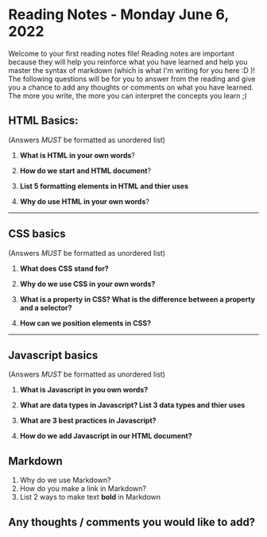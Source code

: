 

# Reading Notes - Monday June 6, 2022

Welcome to your first reading notes file! Reading notes are important because they will help you reinforce what you have learned and help you master the syntax of markdown (which is what I'm writing for you here :D )! The following questions will be for you to answer from the reading and give you a chance to add any thoughts or comments on what you have learned. The more you write, the more you can interpret the concepts you learn ;)


## HTML Basics:
(Answers *MUST* be formatted as unordered list)

1. **What is HTML in your own words**?

2. **How do we start and HTML document**?

3. **List 5 formatting elements in HTML and thier uses**

4. **Why do use HTML in your own words**?



--------------------------------

## CSS basics
(Answers *MUST* be formatted as unordered list)

1. **What does CSS stand for?**

2. **Why do we use CSS in your own words?**

3. **What is a property in CSS? What is the difference between a property and a selector?**

4. **How can we position elements in CSS?**


--------------------------------

## Javascript basics
(Answers *MUST* be formatted as unordered list)

1. **What is Javascript in you own words?**

2. **What are data types in Javascript? List 3 data types and thier uses**

3. **What are 3 best practices in Javascript?**

4. **How do we add Javascript in our HTML document?**

## Markdown 

1. Why do we use Markdown?
2. How do you make a link in Markdown?
3. List 2 ways to make text **bold** in Markdown


## Any thoughts / comments you would like to add?
